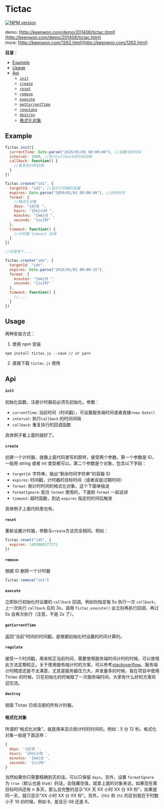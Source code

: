 # Tictac

[![NPM version][npm-image]][npm-url]

demo: [http://keenwon.com/demo/201406/tictac.html](http://keenwon.com/demo/201406/tictac.html)  
more: [http://keenwon.com/1262.html](http://keenwon.com/1262.html)

**目录**：

<!-- TOC -->

- [Example](#example)
- [Usage](#usage)
- [Api](#api)
    - [`init`](#init)
    - [`create`](#create)
    - [`reset`](#reset)
    - [`remove`](#remove)
    - [`execute`](#execute)
    - [`getCurrentTime`](#getcurrenttime)
    - [`regulate`](#regulate)
    - [`destroy`](#destroy)
    - [格式化对象](#格式化对象)

<!-- /TOC -->

## Example

```javascript
Tictac.init({
  currentTime: Date.parse("2015/01/01 00:00:00"), //设置当前时间
  interval: 3000, //执行callback的时间间隔
  callback: function() {
    //重复执行的回调
  }
})

Tictac.create("id1", {
  targetId: "id1", //显示计时器的容器
  expires: Date.parse("2050/01/01 00:00:00"), //目标时间
  format: {
    //格式化对象
    days: "{d}天 ",
    hours: "{hh}小时 ",
    minutes: "{mm}分 ",
    seconds: "{ss}秒"
  },
  timeout: function() {
    //计时器 timeout 回调
  }
})

//任意多个....

Tictac.create("idn", {
  targetId: "idn",
  expires: Date.parse("2015/01/01 00:00:15"),
  format: {
    minutes: "{mm}分 ",
    seconds: "{ss}秒"
  },
  timeout: function() {
    //....
  }
})
```

## Usage

两种安装方式：

1. 使用 npm 安装

```shell
npm install tictac.js --save // or yarn
```

2. 直接下载 `tictac.js` 使用

## Api

#### `init`

初始化函数，注册计时器前必须先初始化。参数：

- `currentTime`: 当前时间（时间戳），可设置服务端时间或者直接`+new Date()`
- `interval`: 执行`callback` 的时间间隔
- `callback`: 重复执行的回调函数

具体例子看上面的就好了。

#### `create`

创建一个计时器，就像上面代码里写的那样，接受两个参数。第一个参数是 ID，一般用 string 或者 int 类型都可以，第二个参数是个对象，包含以下字段：

- `targetId`: 字符串，输出“剩余时间字符串”的容器 ID
- `expires`: 时间戳，计时器的目标时间（或者说是过期时间）
- `format`: 倒计时时间的格式化对象，这个下面单独说
- `formatIgnore`: 配合 `format` 使用的，下面和 `format` 一起说讲
- `timeout`: 超时函数，到达 `expires` 指定的时间后触发

具体例子上面代码里也有。

#### `reset`

重新设置计时器，参数与`create`方法完全相同。例如：

```javascript
Tictac.reset("id5", {
  expires: 1403860277271
})
```

#### `remove`

根据 ID 删除一个计时器

```javascript
Tictac.remove("id1")
```

#### `execute`

立即执行初始化时设置的 `callback` 回调。例如你指定每 5s 执行一次 `callback`，上一次执行 `callback` 后的 3s，调用 `Tictac.execute()` 会立刻再执行回调，再过 5s 会再次执行（注意，不是 2s 了）。

#### `getCurrentTime`

返回“当前”时间的时间戳，是根据初始化时设置的时间计算的。

#### `regulate`

接受一个时间戳，用来校正当前时间，需要使用服务端时间计时的时候，可以使用此方法定期校正。关于使用服务端计时的方案，可以参考[stackoverflow](http://stackoverflow.com/questions/1638337/the-best-way-to-synchronize-client-side-javascript-clock-with-server-date)。服务端计时精度还是不太满意，尤其是服务器压力大，并发量多的时候，我在项目中使用 Tictac 的时候，只在初始化的时候取了一次服务端时间，大家有什么好的方案欢迎交流。

#### `destroy`

销毁 Tictac 已经注册的所有计时器。

#### 格式化对象

所谓的“格式化对象”，就是用来显示倒计时的时间的。例如：5 分 12 秒。格式化对象一般是下面这样：

```javascript
{
  days: '{d}天 ',
  hours: '{hh}小时 ',
  minutes: '{mm}分 ',
  seconds: '{ss}秒'
}
```

当然如果你只需要精确到天的话，可以只保留 `days`。另外，设置 `formatIgnore` 为 `true`（默认也是 true）的话，会隐藏空值，就拿上面的对象来说，如果现在离目标时间还有 n 多天，那么会完整的显示“XX 天 XX 小时 XX 分 XX 秒”，如果是同一天，就只显示“XX 小时 XX 分 XX 秒”。另外，`{hh}` 和 `{h}` 的区别就在于时数小于 10 的时候，例如 8，是显示 08 还是 8。

[npm-image]: https://img.shields.io/npm/v/tictac.js.svg?style=flat-square
[npm-url]: https://www.npmjs.com/package/tictac.js
